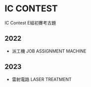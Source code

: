 # IC CONTEST
IC Contest E組初賽考古題

## 2022
- 派工機 JOB ASSIGNMENT MACHINE

## 2023
- 雷射電路 LASER TREATMENT


